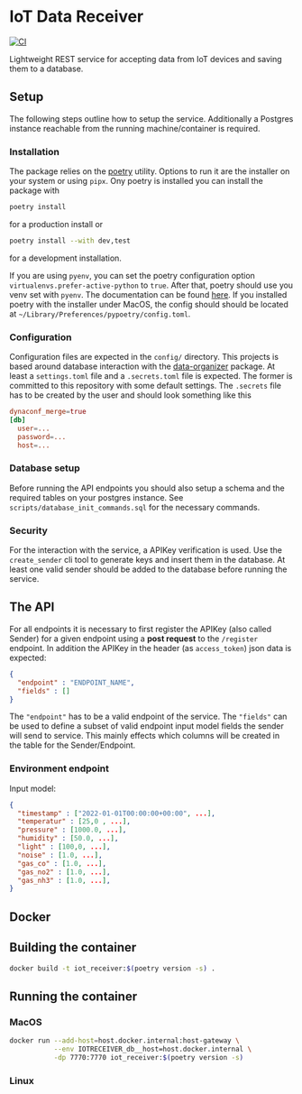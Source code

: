 # IoT Data Receiver
[![CI](https://github.com/kschweiger/iot_receiver/actions/workflows/test.yml/badge.svg)](https://github.com/kschweiger/iot_receiver/actions/workflows/test.yml)

Lightweight REST service for accepting data from IoT devices and saving them to a database.

## Setup

The following steps outline how to setup the service. Additionally a Postgres instance
reachable from the running machine/container is required.

### Installation

The package relies on the [poetry](https://python-poetry.org) utility. Options to run it
are the installer on your system or using `pipx`. Ony poetry is installed you can install
the package with

```zsh
poetry install
```

for a production install or

```zsh
poetry install --with dev,test
```

for a development installation.

If you are using `pyenv`, you can set the poetry configuration option
`virtualenvs.prefer-active-python` to `true`. After that, poetry should use you venv set
with `pyenv`. The documentation can be found [here](https://python-poetry.org/docs/managing-environments#managing-environments).
If you installed poetry with the installer under MacOS, the config should should be
located at `~/Library/Preferences/pypoetry/config.toml`.

### Configuration

Configuration files are expected in the `config/` directory. This projects is based
around database interaction with the [data-organizer](https://github.com/kschweiger/data_organizer)
package. At least a `settings.toml` file and a `.secrets.toml` file is expected. The
former is committed to this repository with some default settings. The `.secrets` file
has to be created by the user and should look something like this

```toml
dynaconf_merge=true
[db]
  user=...
  password=...
  host=...
```

### Database setup

Before running the API endpoints you should also setup a schema and the required tables
on your postgres instance. See `scripts/database_init_commands.sql` for the necessary
commands.

### Security

For the interaction with the service, a APIKey verification is used. Use the `create_sender`
cli tool to generate keys and insert them in the database. At least one valid sender
should be added to the database before running the service.

## The API

For all endpoints it is necessary to first register the APIKey (also called Sender) for
a given endpoint using a **post request** to the `/register` endpoint. In addition the
APIKey in the header (as `access_token`) json data is expected:

```json
{
  "endpoint" : "ENDPOINT_NAME",
  "fields" : []
}
```

The `"endpoint"` has to be a valid endpoint of the service. The `"fields"` can be used to
define a subset of valid endpoint input model fields the sender will send to service.
This mainly effects which columns will be created in the table for the Sender/Endpoint.

### Environment endpoint

Input model:

```json
{
  "timestamp" : ["2022-01-01T00:00:00+00:00", ...],
  "temperatur" : [25,0 , ...],
  "pressure" : [1000.0, ...],
  "humidity" : [50.0, ...],
  "light" : [100,0, ...],
  "noise" : [1.0, ...],
  "gas_co" : [1.0, ...],
  "gas_no2" : [1.0, ...],
  "gas_nh3" : [1.0, ...],
}
```


## Docker

## Building the container

```zsh
docker build -t iot_receiver:$(poetry version -s) .
```

## Running the container

### MacOS

```zsh
docker run --add-host=host.docker.internal:host-gateway \
           --env IOTRECEIVER_db__host=host.docker.internal \
           -dp 7770:7770 iot_receiver:$(poetry version -s)
```


### Linux

```zsh

```


